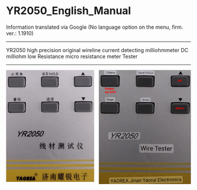 # YR2050_English_Manual
Information translated via Google (No language option on the menu, firm. ver.: 1.1910)

------

YR2050 high precision original wireline current detecting milliohmmeter DC milliohm low Resistance micro resistance meter Tester

------

![img](https://raw.githubusercontent.com/rtek1000/YR2050_English_Manual/main/Display%20-%20Menu%20-%20Label/Keys.png)
